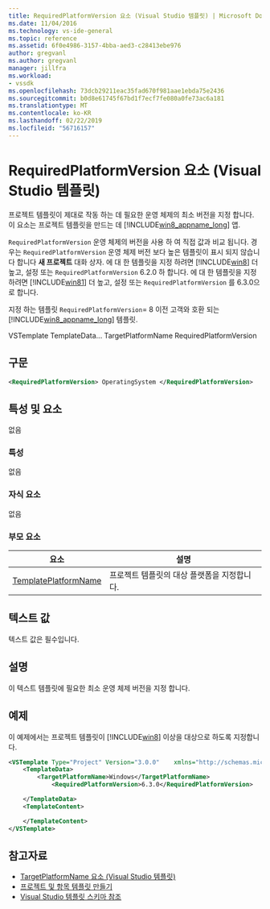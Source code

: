 ```yaml
---
title: RequiredPlatformVersion 요소 (Visual Studio 템플릿) | Microsoft Docs
ms.date: 11/04/2016
ms.technology: vs-ide-general
ms.topic: reference
ms.assetid: 6f0e4986-3157-4bba-aed3-c28413ebe976
author: gregvanl
ms.author: gregvanl
manager: jillfra
ms.workload:
- vssdk
ms.openlocfilehash: 73dcb29211eac35fad670f981aae1ebda75e2436
ms.sourcegitcommit: b0d8e61745f67bd1f7ecf7fe080a0fe73ac6a181
ms.translationtype: MT
ms.contentlocale: ko-KR
ms.lasthandoff: 02/22/2019
ms.locfileid: "56716157"
---
```

# <a name="requiredplatformversion-element-visual-studio-templates"></a>RequiredPlatformVersion 요소 (Visual Studio 템플릿)
프로젝트 템플릿이 제대로 작동 하는 데 필요한 운영 체제의 최소 버전을 지정 합니다. 이 요소는 프로젝트 템플릿을 만드는 데 [!INCLUDE[win8_appname_long](../debugger/includes/win8_appname_long_md.md)] 앱.

 `RequiredPlatformVersion` 운영 체제의 버전을 사용 하 여 직접 값과 비교 됩니다. 경우는 `RequiredPlatformVersion` 운영 체제 버전 보다 높은 템플릿이 표시 되지 않습니다 합니다 **새 프로젝트** 대화 상자. 에 대 한 템플릿을 지정 하려면 [!INCLUDE[win8](../debugger/includes/win8_md.md)] 더 높고, 설정 또는 `RequiredPlatformVersion` 6.2.0 하 합니다. 에 대 한 템플릿을 지정 하려면 [!INCLUDE[win81](../debugger/includes/win81_md.md)] 더 높고, 설정 또는 `RequiredPlatformVersion` 를 6.3.0으로 합니다.

 지정 하는 템플릿 `RequiredPlatformVersion`= 8 이전 고객와 호환 되는 [!INCLUDE[win8_appname_long](../debugger/includes/win8_appname_long_md.md)] 템플릿.

 VSTemplate TemplateData... TargetPlatformName RequiredPlatformVersion

## <a name="syntax"></a>구문

```xml
<RequiredPlatformVersion> OperatingSystem </RequiredPlatformVersion>
```

## <a name="attributes-and-elements"></a>특성 및 요소
 없음

### <a name="attributes"></a>특성
 없음

### <a name="child-elements"></a>자식 요소
 없음

### <a name="parent-elements"></a>부모 요소

|요소|설명|
|-------------|-----------------|
|[TemplatePlatformName](../extensibility/templatedata-element-visual-studio-templates.md)|프로젝트 템플릿의 대상 플랫폼을 지정합니다.|

## <a name="text-value"></a>텍스트 값
 텍스트 값은 필수입니다.

## <a name="remarks"></a>설명
 이 텍스트 템플릿에 필요한 최소 운영 체제 버전을 지정 합니다.

## <a name="example"></a>예제
 이 예제에서는 프로젝트 템플릿이 [!INCLUDE[win8](../debugger/includes/win8_md.md)] 이상을 대상으로 하도록 지정합니다.

```xml
<VSTemplate Type="Project" Version="3.0.0"    xmlns="http://schemas.microsoft.com/developer/vstemplate/2005">
    <TemplateData>
        <TargetPlatformName>Windows</TargetPlatformName>
            <RequiredPlatformVersion>6.3.0</RequiredPlatformVersion>

    </TemplateData>
    <TemplateContent>

    </TemplateContent>
</VSTemplate>
```

## <a name="see-also"></a>참고자료
- [TargetPlatformName 요소 (Visual Studio 템플릿)](../extensibility/targetplatformname-element-visual-studio-templates.md)
- [프로젝트 및 항목 템플릿 만들기](../ide/creating-project-and-item-templates.md)
- [Visual Studio 템플릿 스키마 참조](../extensibility/visual-studio-template-schema-reference.md)